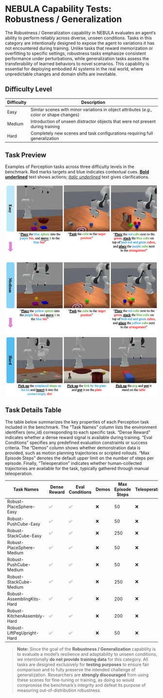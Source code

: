 # NEBULA Capability Tests: Robustness / Generalization

The Robustness / Generalization capability in NEBULA evaluates an agent’s ability to perform reliably across diverse, unseen conditions. Tasks in this category are intentionally designed to expose the agent to variations it has not encountered during training. Unlike tasks that reward memorization or overfitting to specific settings, robustness tasks emphasize consistent performance under perturbations, while generalization tasks assess the transferability of learned behaviors to novel scenarios. This capability is essential for deploying embodied AI systems in the real world, where unpredictable changes and domain shifts are inevitable.

## Difficulty Level

| Difficulty | Description                                                                 |
|------------|-----------------------------------------------------------------------------|
| Easy       | Similar scenes with minor variations in object attributes (*e.g.,* color or shape changes) |
| Medium     | Introduction of unseen distractor objects that were not present during training |
| Hard       | Completely new scenes and task configurations requiring full generalization |

## Task Preview
Examples of Perception tasks across three difficulty levels in the benchmark. Red marks targets and blue indicates contextual cues. <u>**Bold underlined**</u> text shows actions; <u>*italic underlined*</u> text gives clarifications.

![Task Examples](../../../../figures/Robust_README.png)


## Task Details Table

The table below summarizes the key properties of each Perception task included in the benchmark. The “Task Names” column lists the environment identifiers (env_id) corresponding to each specific task. “Dense Reward” indicates whether a dense reward signal is available during training. “Eval Conditions” specifies any predefined evaluation constraints or success criteria. The “Demos” column shows whether demonstration data is provided, such as motion planning trajectories or scripted rollouts. “Max Episode Steps” denotes the default upper limit on the number of steps per episode. Finally, “Teleoperation” indicates whether human-collected trajectories are available for the task, typically gathered through manual teleoperation.


|          Task Names               | Dense Reward | Eval Conditions | Demos | Max Episode Steps | Teleoperation |
|-----------------------------------|--------------|-----------------|-------|-------------------|---------------|
| Robust-PlaceSphere-Easy           |      ✅      |        ✅        |  ❌   | 50                |       ❌      |
| Robust-PushCube-Easy              |      ✅      |        ✅        |  ❌   | 50                |       ❌      |
| Robust-StackCube-Easy             |      ✅      |        ✅        |  ❌   | 250               |       ❌      |
| Robust-PlaceSphere-Medium         |      ✅      |        ✅        |  ❌   | 50                |       ❌      |
| Robust-PushCube-Medium            |      ✅      |        ✅        |  ❌   | 50                |       ❌      |
| Robust-StackCube-Medium           |      ✅      |        ✅        |  ❌   | 250               |       ❌      |
| Robust-AssemblingKits-Hard        |      ✅      |        ✅        |  ❌   | 200               |       ❌      |
| Robust-KitchenAssembly-Hard       |      ✅      |        ✅        |  ❌   | 200               |       ❌      |
| Robust-LiftPegUpright-Hard        |      ✅      |        ✅        |  ❌   | 50                |       ❌      |

>**Note:** Since the goal of the **Robustness / Generalization** capability is to evaluate a model’s resilience and adaptability to unseen conditions, we intentionally **do not provide training data** for this category. All tasks are designed exclusively for **testing purposes** to ensure fair comparison and to fully preserve the intended challenge of generalization. Researchers are **strongly discouraged** from using these scenes for fine-tuning or training, as doing so would compromise the benchmark’s integrity and defeat its purpose of measuring out-of-distribution robustness.